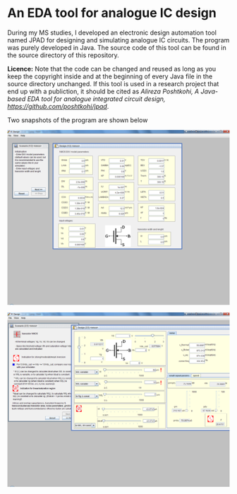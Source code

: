 # An EDA tool for analogue IC design

During my MS studies, I developed an electronic design automation tool named JPAD for designing and simulating analogue IC circuits. The program was purely developed in Java. The source code of this tool can be found in the source directory of this repository.

**Licence:** Note that the code can be changed and reused as long as you keep the copyright inside and at the beginning of every Java file in the source directory unchanged. If this tool is used in a research project that end up with a publiction, it should be cited as _Alireza Poshtkohi, A Java-based EDA tool for analogue integrated circuit design, <https://github.com/poshtkohi/jpad>_.

Two snapshots of the program are shown below

![The first snapshot of JPAD](/assets/images/1.png)


![The second snapshot of JPAD](/assets/images/2.png)

